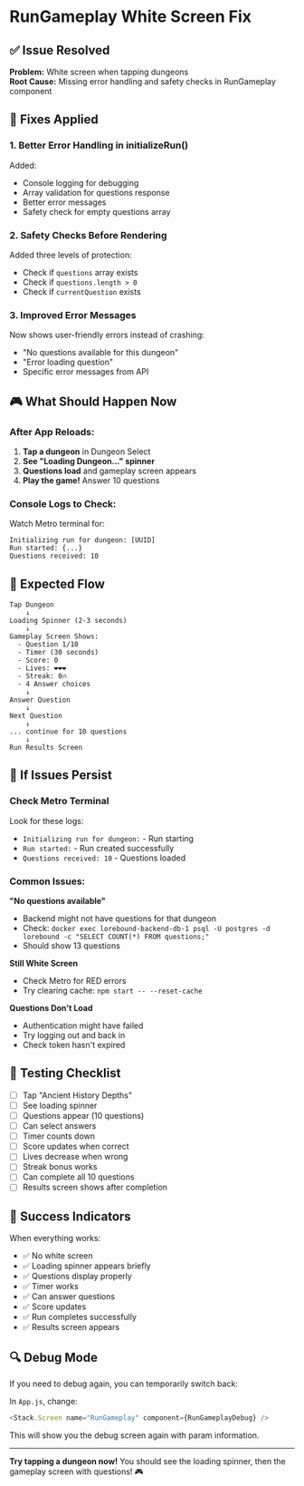 # RunGameplay White Screen Fix

## ✅ Issue Resolved

**Problem:** White screen when tapping dungeons  
**Root Cause:** Missing error handling and safety checks in RunGameplay component

## 🔧 Fixes Applied

### 1. **Better Error Handling in initializeRun()**

Added:
- Console logging for debugging
- Array validation for questions response
- Better error messages
- Safety check for empty questions array

### 2. **Safety Checks Before Rendering**

Added three levels of protection:
- Check if `questions` array exists
- Check if `questions.length > 0`
- Check if `currentQuestion` exists

### 3. **Improved Error Messages**

Now shows user-friendly errors instead of crashing:
- "No questions available for this dungeon"
- "Error loading question"
- Specific error messages from API

## 🎮 What Should Happen Now

### **After App Reloads:**

1. **Tap a dungeon** in Dungeon Select
2. **See "Loading Dungeon..." spinner**
3. **Questions load** and gameplay screen appears
4. **Play the game!** Answer 10 questions

### **Console Logs to Check:**

Watch Metro terminal for:
```
Initializing run for dungeon: [UUID]
Run started: {...}
Questions received: 10
```

## 🎯 Expected Flow

```
Tap Dungeon
    ↓
Loading Spinner (2-3 seconds)
    ↓
Gameplay Screen Shows:
  - Question 1/10
  - Timer (30 seconds)
  - Score: 0
  - Lives: ❤️❤️❤️
  - Streak: 0🔥
  - 4 Answer choices
    ↓
Answer Question
    ↓
Next Question
    ↓
... continue for 10 questions
    ↓
Run Results Screen
```

## 🐛 If Issues Persist

### **Check Metro Terminal**

Look for these logs:
- `Initializing run for dungeon:` - Run starting
- `Run started:` - Run created successfully
- `Questions received: 10` - Questions loaded

### **Common Issues:**

**"No questions available"**
- Backend might not have questions for that dungeon
- Check: `docker exec lorebound-backend-db-1 psql -U postgres -d lorebound -c "SELECT COUNT(*) FROM questions;"`
- Should show 13 questions

**Still White Screen**
- Check Metro for RED errors
- Try clearing cache: `npm start -- --reset-cache`

**Questions Don't Load**
- Authentication might have failed
- Try logging out and back in
- Check token hasn't expired

## 📱 Testing Checklist

- [ ] Tap "Ancient History Depths"
- [ ] See loading spinner
- [ ] Questions appear (10 questions)
- [ ] Can select answers
- [ ] Timer counts down
- [ ] Score updates when correct
- [ ] Lives decrease when wrong
- [ ] Streak bonus works
- [ ] Can complete all 10 questions
- [ ] Results screen shows after completion

## 🎉 Success Indicators

When everything works:
- ✅ No white screen
- ✅ Loading spinner appears briefly
- ✅ Questions display properly
- ✅ Timer works
- ✅ Can answer questions
- ✅ Score updates
- ✅ Run completes successfully
- ✅ Results screen appears

## 🔍 Debug Mode

If you need to debug again, you can temporarily switch back:

In `App.js`, change:
```javascript
<Stack.Screen name="RunGameplay" component={RunGameplayDebug} />
```

This will show you the debug screen again with param information.

---

**Try tapping a dungeon now!** You should see the loading spinner, then the gameplay screen with questions! 🎮

